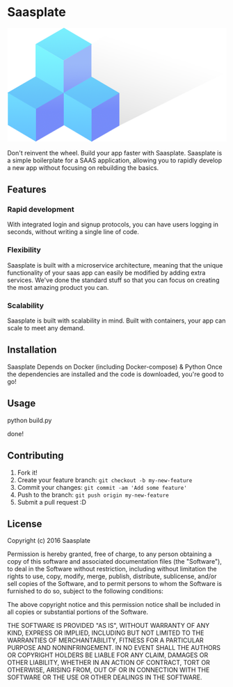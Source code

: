 # Saasplate

![alt text](https://github.com/cookbenjamin/saasplate/blob/master/AppLogic/public/images/blocks3.png?raw=true)

Don't reinvent the wheel. Build your app faster with Saasplate.
Saasplate is a simple boilerplate for a SAAS application, allowing you to rapidly develop a new app without focusing on rebuilding the basics.

## Features

### Rapid development

With integrated login and signup protocols, you can have users logging in seconds, without writing a single line of code.

### Flexibility

Saasplate is built with a microservice architecture, meaning that the unique functionality of your saas app can easily be modified by adding extra services. We've done the standard stuff so that you can focus on creating the most amazing product you can.

### Scalability

Saasplate is built with scalability in mind. Built with containers, your app can scale to meet any demand.

## Installation

Saasplate Depends on Docker (including Docker-compose) & Python
Once the dependencies are installed and the code is downloaded, you're good to go!

## Usage

python build.py

done!

## Contributing

1. Fork it!
2. Create your feature branch: `git checkout -b my-new-feature`
3. Commit your changes: `git commit -am 'Add some feature'`
4. Push to the branch: `git push origin my-new-feature`
5. Submit a pull request :D

## License

Copyright (c) 2016 Saasplate

Permission is hereby granted, free of charge, to any person obtaining a copy of this software and associated documentation files (the "Software"), to deal in the Software without restriction, including without limitation the rights to use, copy, modify, merge, publish, distribute, sublicense, and/or sell copies of the Software, and to permit persons to whom the Software is furnished to do so, subject to the following conditions:

The above copyright notice and this permission notice shall be included in all copies or substantial portions of the Software.

THE SOFTWARE IS PROVIDED "AS IS", WITHOUT WARRANTY OF ANY KIND, EXPRESS OR IMPLIED, INCLUDING BUT NOT LIMITED TO THE WARRANTIES OF MERCHANTABILITY, FITNESS FOR A PARTICULAR PURPOSE AND NONINFRINGEMENT. IN NO EVENT SHALL THE AUTHORS OR COPYRIGHT HOLDERS BE LIABLE FOR ANY CLAIM, DAMAGES OR OTHER LIABILITY, WHETHER IN AN ACTION OF CONTRACT, TORT OR OTHERWISE, ARISING FROM, OUT OF OR IN CONNECTION WITH THE SOFTWARE OR THE USE OR OTHER DEALINGS IN THE SOFTWARE.
